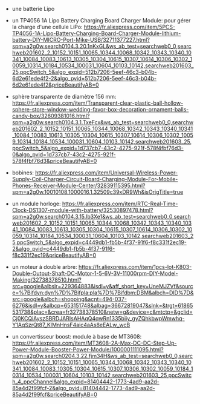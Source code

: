 - une batterie Lipo

- un TP4056 1A Lipo Battery Charging Board Charger Module: pour gérer la charge d'une cellule LiPo: 
https://fr.aliexpress.com/item/5PCS-TP4056-1A-Lipo-Battery-Charging-Board-Charger-Module-lithium-battery-DIY-MICRO-Port-Mike-USB/32711377227.html?spm=a2g0w.search0104.3.20.1nKxGL&ws_ab_test=searchweb0_0,searchweb201602_2_10152_10151_10065_10344_10068_10342_10343_10340_10341_10084_10083_10613_10305_10304_10615_10307_10614_10306_10302_10059_10314_10184_10534_100031_10604_10103_10142,searchweb201603_25,ppcSwitch_5&algo_expid=512b7206-5eef-46c3-b04b-6d2e61ede4f2-2&algo_pvid=512b7206-5eef-46c3-b04b-6d2e61ede4f2&priceBeautifyAB=0

- sphère transparente de diamètre 156 mm: 
https://fr.aliexpress.com/item/Transparent-clear-plastic-ball-hollow-sphere-store-window-wedding-favor-box-decoration-ornament-balls-candy-box/32609381016.html?spm=a2g0w.search0104.3.1.TxeFcx&ws_ab_test=searchweb0_0,searchweb201602_2_10152_10151_10065_10344_10068_10342_10343_10340_10341_10084_10083_10613_10305_10304_10615_10307_10614_10306_10302_10059_10314_10184_10534_100031_10604_10103_10142,searchweb201603_25,ppcSwitch_5&algo_expid=1d737cb7-43c2-4275-921f-578f4fbf76d3-0&algo_pvid=1d737cb7-43c2-4275-921f-578f4fbf76d3&priceBeautifyAB=0

- bobines:
https://fr.aliexpress.com/item/Universal-Wireless-Power-Supply-Coil-Charger-Circuit-Board-Charging-Module-For-Mobile-Phones-Receiver-Module-Center/32839115395.html?spm=a2g0w.10010108.1000016.1.32509c39xDR9Wh&isOrigTitle=true

- un module horloge:
https://fr.aliexpress.com/item/RTC-Real-Time-Clock-DS1307-module-with-battery/32530897478.html?spm=a2g0w.search0104.3.15.lb3Xe1&ws_ab_test=searchweb0_0,searchweb201602_2_10152_10151_10065_10344_10068_10342_10343_10340_10341_10084_10083_10613_10305_10304_10615_10307_10614_10306_10302_10059_10314_10184_10534_100031_10604_10103_10142,searchweb201603_25,ppcSwitch_5&algo_expid=c4449db1-fb5b-4f37-91f6-f8c331f2ec19-2&algo_pvid=c4449db1-fb5b-4f37-91f6-f8c331f2ec19&priceBeautifyAB=0

- un moteur à double arbre:
https://fr.aliexpress.com/item/1pcs-lot-K803-Double-Output-Shaft-DC-Motor-1-5-6V-3V-11000rpm-DIY-Model-Making/32738378510.html?src=google&albslr=229364883&isdl=y&aff_short_key=UneMJZVf&source=%7Bifdyn:dyn%7D%7Bifpla:pla%7D%7Bifdbm:DBM&albch=DID%7D&src=google&albch=shopping&acnt=494-037-6276&isdl=y&albcp=653151748&albag=36672819047&slnk=&trgt=61865531738&plac=&crea=fr32738378510&netw=g&device=c&mtctp=&gclid=Cj0KCQiAyszSBRDJARIsAHAqQ4qwRn1335biiy_gyZQhkbwpWmwhq-Y1AqSzrQt87_KIMnHnsF4aic4aAs8eEALw_wcB

- un convertisseur boost: module à base de MT3608:
https://fr.aliexpress.com/item/MT3608-2A-Max-DC-DC-Step-Up-Power-Module-Booster-Power-Module/1000001111095.html?spm=a2g0w.search0204.3.22.fjm34H&ws_ab_test=searchweb0_0,searchweb201602_2_10152_10151_10065_10344_10068_10342_10343_10340_10341_10084_10083_10305_10304_10615_10307_10306_10302_10059_10184_10314_10534_100031_10604_10103_10142,searchweb201603_25,ppcSwitch_4_ppcChannel&algo_expid=81404442-1773-4ad9-aa2d-85a4d2f99fcf-2&algo_pvid=81404442-1773-4ad9-aa2d-85a4d2f99fcf&priceBeautifyAB=0
